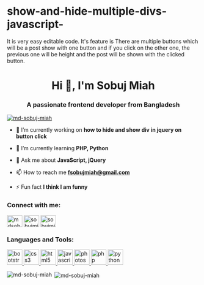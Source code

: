 # show-and-hide-multiple-divs-javascript-
It is very easy editable code. It's feature is There are multiple buttons which will be a post show with one button and if you click on the other one, the previous one will be height and the post will be shown with the clicked button. 

<h1 align="center">Hi 👋, I'm Sobuj Miah</h1>
<h3 align="center">A passionate frontend developer from Bangladesh</h3>

<p align="left"> <a href="https://github.com/ryo-ma/github-profile-trophy"><img src="https://github-profile-trophy.vercel.app/?username=md-sobuj-miah" alt="md-sobuj-miah" /></a> </p>

- 🔭 I’m currently working on **how to hide and show div in jquery on button click**

- 🌱 I’m currently learning **PHP, Python**

- 💬 Ask me about **JavaScript, jQuery**

- 📫 How to reach me **fsobujmiah@gmail.com**

- ⚡ Fun fact **I think I am funny**

<h3 align="left">Connect with me:</h3>
<p align="left">
<a href="https://twitter.com/mdsobujmiah01" target="blank"><img align="center" src="https://cdn.jsdelivr.net/npm/simple-icons@3.0.1/icons/twitter.svg" alt="mdsobujmiah01" height="30" width="40" /></a>
<a href="https://linkedin.com/in/sobujmiah01" target="blank"><img align="center" src="https://cdn.jsdelivr.net/npm/simple-icons@3.0.1/icons/linkedin.svg" alt="sobujmiah01" height="30" width="40" /></a>
<a href="https://fb.com/sobujmiah01" target="blank"><img align="center" src="https://cdn.jsdelivr.net/npm/simple-icons@3.0.1/icons/facebook.svg" alt="sobujmiah01" height="30" width="40" /></a>
</p>

<h3 align="left">Languages and Tools:</h3>
<p align="left"> <a href="https://getbootstrap.com" target="_blank"> <img src="https://devicons.github.io/devicon/devicon.git/icons/bootstrap/bootstrap-plain.svg" alt="bootstrap" width="40" height="40"/> </a> <a href="https://www.w3schools.com/css/" target="_blank"> <img src="https://devicons.github.io/devicon/devicon.git/icons/css3/css3-original-wordmark.svg" alt="css3" width="40" height="40"/> </a> <a href="https://www.w3.org/html/" target="_blank"> <img src="https://devicons.github.io/devicon/devicon.git/icons/html5/html5-original-wordmark.svg" alt="html5" width="40" height="40"/> </a> <a href="https://developer.mozilla.org/en-US/docs/Web/JavaScript" target="_blank"> <img src="https://devicons.github.io/devicon/devicon.git/icons/javascript/javascript-original.svg" alt="javascript" width="40" height="40"/> </a> <a href="https://www.photoshop.com/en" target="_blank"> <img src="https://devicons.github.io/devicon/devicon.git/icons/photoshop/photoshop-plain.svg" alt="photoshop" width="40" height="40"/> </a> <a href="https://www.php.net" target="_blank"> <img src="https://devicons.github.io/devicon/devicon.git/icons/php/php-original.svg" alt="php" width="40" height="40"/> </a> <a href="https://www.python.org" target="_blank"> <img src="https://devicons.github.io/devicon/devicon.git/icons/python/python-original.svg" alt="python" width="40" height="40"/> </a> </p>

<p><img align="left" src="https://github-readme-stats.vercel.app/api/top-langs?username=md-sobuj-miah&show_icons=true&locale=en&layout=compact" alt="md-sobuj-miah" /></p>

<p>&nbsp;<img align="center" src="https://github-readme-stats.vercel.app/api?username=md-sobuj-miah&show_icons=true&locale=en" alt="md-sobuj-miah" /></p>
